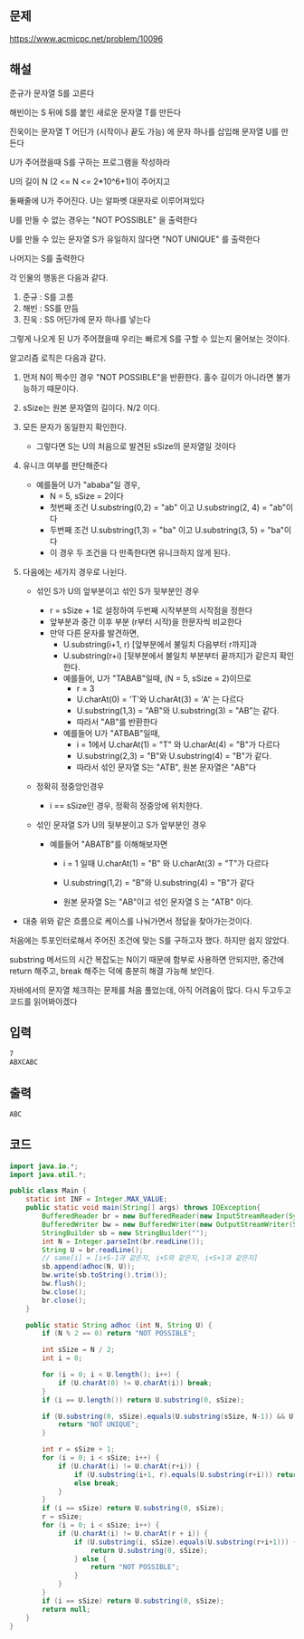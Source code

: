 ## 문제 

https://www.acmicpc.net/problem/10096

## 해설

준규가 문자열 S를 고른다

해빈이는 S 뒤에 S를 붙인 새로운 문자열 T를 만든다

진욱이는 문자열 T 어딘가 (시작이나 끝도 가능) 에 문자 하나를 삽입해 문자열 U를 만든다

U가 주어졌을때 S를 구하는 프로그램을 작성하라

U의 길이 N (2 <= N <= 2*10^6+1)이 주어지고

둘째줄에 U가 주어진다. U는 알파벳 대문자로 이루어져있다

U를 만들 수 없는 경우는 "NOT POSSIBLE" 을 출력한다

U를 만들 수 있는 문자열 S가 유일하지 않다면 "NOT UNIQUE" 를 출력한다

나머지는 S를 출력한다

각 인물의 행동은 다음과 같다.
1. 준규 : S를 고름
2. 해빈 : SS를 만듬
3. 진욱 : SS 어딘가에 문자 하나를 넣는다

그렇게 나오게 된 U가 주어졌을때 우리는 빠르게 S를 구할 수 있는지 물어보는 것이다.

알고리즘 로직은 다음과 같다.

1. 먼저 N이 짝수인 경우 "NOT POSSIBLE"을 반환한다. 홀수 길이가 아니라면 불가능하기 때문이다.

2. sSize는 원본 문자열의 길이다. N/2 이다.

3. 모든 문자가 동일한지 확인한다.
    - 그렇다면 S는 U의 처음으로 발견된 sSize의 문자열일 것이다

4. 유니크 여부를 판단해준다
    - 예를들어 U가 "ababa"일 경우,
        - N = 5, sSize = 2이다
        - 첫번째 조건 U.substring(0,2) = "ab" 이고 U.substring(2, 4) = "ab"이다
        - 두번째 조건 U.substring(1,3) = "ba" 이고 U.substring(3, 5) = "ba"이다
        - 이 경우 두 조건을 다 만족한다면 유니크하지 않게 된다.

5. 다음에는 세가지 경우로 나뉜다.
    - 섞인 S가 U의 앞부분이고 섞인 S가 뒷부분인 경우
        - r = sSize + 1로 설정하여 두번째 시작부분의 시작점을 정한다
        - 앞부분과 중간 이후 부분 (r부터 시작)을 한문자씩 비교한다
        - 만약 다른 문자를 발견하면,
            - U.substring(i+1, r) [앞부분에서 불일치 다음부터 r까지]과
            - U.substring(r+i) [뒷부분에서 불일치 부분부터 끝까지]가 같은지 확인한다. 
            - 예를들어, U가 "TABAB"일때, (N = 5, sSize = 2)이므로
                - r = 3
                - U.charAt(0) = 'T'와 U.charAt(3) = 'A' 는 다르다
                - U.substring(1,3) = "AB"와 U.substring(3) = "AB"는 같다.
                - 따라서 "AB"를 반환한다
            - 예를들어 U가 "ATBAB"일때,
                - i = 1에서 U.charAt(1) = "T" 와 U.charAt(4) = "B"가 다르다
                - U.substring(2,3) = "B"와 U.substring(4) = "B"가 같다.
                - 따라서 섞인 문자열 S는 "ATB", 원본 문자열은 "AB"다

    - 정확히 정중앙인경우
        - i == sSize인 경우, 정확히 정중앙에 위치한다.

    - 섞인 문자열 S가 U의 뒷부분이고 S가 앞부분인 경우
        - 예를들어 "ABATB"를 이해해보자면
            - i = 1 일때 U.charAt(1) = "B" 와 U.charAt(3) = "T"가 다르다
            - U.substring(1,2) = "B"와 U.substring(4) = "B"가 같다

            - 원본 문자열 S는 "AB"이고 섞인 문자열 S 는 "ATB" 이다.

- 대충 위와 같은 흐름으로 케이스를 나눠가면서 정답을 찾아가는것이다.

처음에는 투포인터로해서 주어진 조건에 맞는 S를 구하고자 했다. 하지만 쉽지 않았다.

substring 메서드의 시간 복잡도는 N이기 때문에 함부로 사용하면 안되지만, 중간에 return 해주고, break 해주는 덕에 충분히 해결 가능해 보인다.

자바에서의 문자열 체크하는 문제를 처음 풀었는데, 아직 어려움이 많다. 다시 두고두고 코드를 읽어봐야겠다

## 입력
```txt
7
ABXCABC
```

## 출력
```txt
ABC
```

## 코드

```java
import java.io.*;
import java.util.*;

public class Main {
    static int INF = Integer.MAX_VALUE;
    public static void main(String[] args) throws IOException{
        BufferedReader br = new BufferedReader(new InputStreamReader(System.in));
        BufferedWriter bw = new BufferedWriter(new OutputStreamWriter(System.out));
        StringBuilder sb = new StringBuilder("");
        int N = Integer.parseInt(br.readLine());
        String U = br.readLine();
        // same[i] = [i+S-1과 같은지, i+S와 같은지, i+S+1과 같은지]
        sb.append(adhoc(N, U));
        bw.write(sb.toString().trim());
        bw.flush();
        bw.close();
        br.close();
    }

    public static String adhoc (int N, String U) {
        if (N % 2 == 0) return "NOT POSSIBLE";

        int sSize = N / 2;
        int i = 0;

        for (i = 0; i < U.length(); i++) {
            if (U.charAt(0) != U.charAt(i)) break;
        }
        if (i == U.length()) return U.substring(0, sSize);

        if (U.substring(0, sSize).equals(U.substring(sSize, N-1)) && U.substring(1, sSize+1).equals(U.substring(sSize+1))) {
            return "NOT UNIQUE";
        }

        int r = sSize + 1;
        for (i = 0; i < sSize; i++) {
            if (U.charAt(i) != U.charAt(r+i)) {
                if (U.substring(i+1, r).equals(U.substring(r+i))) return U.substring(r);
                else break;
            }
        }
        if (i == sSize) return U.substring(0, sSize);
        r = sSize;
        for (i = 0; i < sSize; i++) {
            if (U.charAt(i) != U.charAt(r + i)) {
                if (U.substring(i, sSize).equals(U.substring(r+i+1))) {
                    return U.substring(0, sSize);
                } else {
                    return "NOT POSSIBLE";
                }
            }
        }
        if (i == sSize) return U.substring(0, sSize);
        return null;
    }
}
```